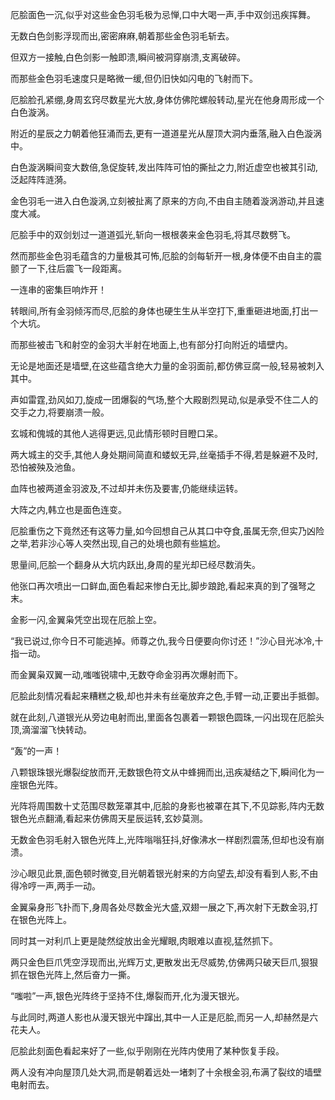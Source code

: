 
厄脍面色一沉,似乎对这些金色羽毛极为忌惮,口中大喝一声,手中双剑迅疾挥舞。

无数白色剑影浮现而出,密密麻麻,朝着那些金色羽毛斩去。

但双方一接触,白色剑影一触即溃,瞬间被洞穿崩溃,支离破碎。

而那些金色羽毛速度只是略微一缓,但仍旧快如闪电的飞射而下。

厄脍脸孔紧绷,身周玄窍尽数星光大放,身体仿佛陀螺般转动,星光在他身周形成一个白色漩涡。

附近的星辰之力朝着他狂涌而去,更有一道道星光从屋顶大洞内垂落,融入白色漩涡中。

白色漩涡瞬间变大数倍,急促旋转,发出阵阵可怕的撕扯之力,附近虚空也被其引动,泛起阵阵涟漪。

金色羽毛一进入白色漩涡,立刻被扯离了原来的方向,不由自主随着漩涡游动,并且速度大减。

厄脍手中的双剑划过一道道弧光,斩向一根根袭来金色羽毛,将其尽数劈飞。

然而那些金色羽毛蕴含的力量极其可怖,厄脍的剑每斩开一根,身体便不由自主的震颤了一下,往后震飞一段距离。

一连串的密集巨响炸开！

转眼间,所有金羽倾泻而尽,厄脍的身体也硬生生从半空打下,重重砸进地面,打出一个大坑。

而那些被击飞和射空的金羽大半射在地面上,也有部分打向附近的墙壁内。

无论是地面还是墙壁,在这些蕴含绝大力量的金羽面前,都仿佛豆腐一般,轻易被刺入其中。

声如雷霆,劲风如刀,旋成一团爆裂的气场,整个大殿剧烈晃动,似是承受不住二人的交手之力,将要崩溃一般。

玄城和傀城的其他人逃得更远,见此情形顿时目瞪口呆。

两大城主的交手,其他人身处期间简直和蝼蚁无异,丝毫插手不得,若是躲避不及时,恐怕被殃及池鱼。

血阵也被两道金羽波及,不过却并未伤及要害,仍能继续运转。

大阵之内,韩立也是面色连变。

厄脍重伤之下竟然还有这等力量,如今回想自己从其口中夺食,虽属无奈,但实乃凶险之举,若非沙心等人突然出现,自己的处境也颇有些尴尬。

思量间,厄脍一个翻身从大坑内跃出,身周的星光却已经尽数消失。

他张口再次喷出一口鲜血,面色看起来惨白无比,脚步踉跄,看起来真的到了强弩之末。

金影一闪,金翼枭凭空出现在厄脍上空。

“我已说过,你今日不可能逃掉。师尊之仇,我今日便要向你讨还！”沙心目光冰冷,十指一动。

而金翼枭双翼一动,嗤嗤锐啸中,无数夺命金羽再次爆射而下。

厄脍此刻情况看起来糟糕之极,却也并未有丝毫放弃之色,手臂一动,正要出手抵御。

就在此刻,八道银光从旁边电射而出,里面各包裹着一颗银色圆珠,一闪出现在厄脍头顶,滴溜溜飞快转动。

“轰”的一声！

八颗银珠银光爆裂绽放而开,无数银色符文从中蜂拥而出,迅疾凝结之下,瞬间化为一座银色光阵。

光阵将周围数十丈范围尽数笼罩其中,厄脍的身影也被罩在其下,不见踪影,阵内无数银色光点翻涌,看起来仿佛周天星辰运转,玄妙莫测。

无数金色羽毛射入银色光阵上,光阵嗡嗡狂抖,好像沸水一样剧烈震荡,但却也没有崩溃。

沙心眼见此景,面色顿时微变,目光朝着银光射来的方向望去,却没有看到人影,不由得冷哼一声,两手一动。

金翼枭身形飞扑而下,身周各处尽数金光大盛,双翅一展之下,再次射下无数金羽,打在银色光阵上。

同时其一对利爪上更是陡然绽放出金光耀眼,肉眼难以直视,猛然抓下。

两只金色巨爪凭空浮现而出,光辉万丈,更散发出无尽威势,仿佛两只破天巨爪,狠狠抓在银色光阵上,然后奋力一撕。

“嗤啦”一声,银色光阵终于坚持不住,爆裂而开,化为漫天银光。

与此同时,两道人影也从漫天银光中蹿出,其中一人正是厄脍,而另一人,却赫然是六花夫人。

厄脍此刻面色看起来好了一些,似乎刚刚在光阵内使用了某种恢复手段。

两人没有冲向屋顶几处大洞,而是朝着远处一堵刺了十余根金羽,布满了裂纹的墙壁电射而去。